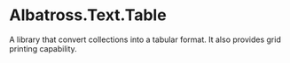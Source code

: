 # Albatross.Text.Table
A library that convert collections into a tabular format.  It also provides grid printing capability.
